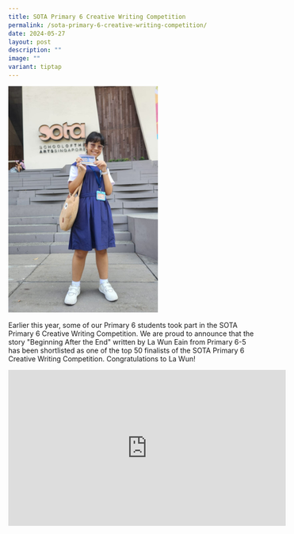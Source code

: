 ```yaml
---
title: SOTA Primary 6 Creative Writing Competition
permalink: /sota-primary-6-creative-writing-competition/
date: 2024-05-27
layout: post
description: ""
image: ""
variant: tiptap
---
```

<p></p>
<div class="isomer-image-wrapper">
<img style="width: 60%;" height="auto" width="100%" alt="La Wun" src="/images/Our Stories/SOTAP6CreativeWritingCompe2024/La_Wun___Photo.jpg">
</div>
<p>Earlier this year, some of our Primary 6 students took part in the&nbsp;SOTA
Primary 6 Creative Writing Competition. We are proud to announce that the
story "Beginning After the End" written by La Wun Eain from Primary 6-5
has been shortlisted as one of the top 50 finalists of the SOTA Primary
6 Creative Writing Competition. Congratulations to La Wun!</p>
<div class="iframe-wrapper">
<iframe height="315" width="560" allowfullscreen="true" frameborder="0" src="https://www.youtube.com/embed/AIuqvgXcD7k?si=A44WSXsiUtuA8Eyx"></iframe>
</div>
<p></p>